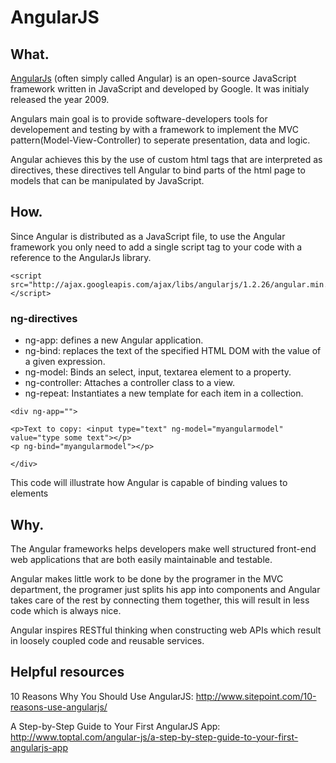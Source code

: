 # AngularJS

## What.

[AngularJs](https://angularjs.org/) (often simply called Angular) is an open-source JavaScript framework written in 
JavaScript and developed by Google. It was initialy released the year 2009.

Angulars main goal is to provide software-developers tools for developement and testing by with a framework to implement the MVC pattern(Model-View-Controller) to seperate presentation, data and logic.

Angular achieves this by the use of custom html tags that are interpreted as directives, these directives tell Angular to bind parts of the html page to models that can be manipulated by JavaScript.

## How.

Since Angular is distributed as a JavaScript file, to use the Angular framework you only need to add a single script tag to your code with a reference to the AngularJs library.

```
<script src="http://ajax.googleapis.com/ajax/libs/angularjs/1.2.26/angular.min.js"></script>
``` 

### ng-directives
* ng-app: defines a new Angular application.
* ng-bind: replaces the text of the specified HTML DOM with the value of a given expression.
* ng-model: Binds an select, input, textarea element to a property.
* ng-controller: Attaches a controller class to a view.
* ng-repeat: Instantiates a new template for each item in a collection.

```
<div ng-app="">
 
<p>Text to copy: <input type="text" ng-model="myangularmodel" value="type some text"></p>
<p ng-bind="myangularmodel"></p>

</div>
``` 

This code will illustrate how Angular is capable of binding values to elements

## Why.

The Angular frameworks helps developers make well structured front-end web applications that are both easily maintainable and testable.

Angular makes little work to be done by the programer in the MVC department, the programer just splits his app into components and Angular takes care of the rest by connecting them together, this will result in less code which is always nice.

Angular inspires RESTful thinking when constructing web APIs which result in loosely coupled code and reusable services.

## Helpful resources

10 Reasons Why You Should Use AngularJS:
http://www.sitepoint.com/10-reasons-use-angularjs/

A Step-by-Step Guide to Your First AngularJS App:
http://www.toptal.com/angular-js/a-step-by-step-guide-to-your-first-angularjs-app
